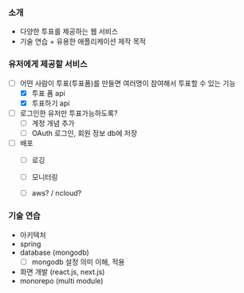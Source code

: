 ### 소개
- 다양한 투표를 제공하는 웹 서비스
- 기술 연습 + 유용한 애플리케이션 제작 목적

### 유저에게 제공할 서비스
- [ ] 어떤 사람이 투표(투표폼)를 만들면 여러명이 참여해서 투표할 수 있는 기능
  - [x] 투표 폼 api
  - [x] 투표하기 api 

- [ ] 로그인한 유저만 투표가능하도록?
  - [ ] 계정 개념 추가
  - [ ] OAuth 로그인, 회원 정보 db에 저장

- [ ] 배포
  - [ ] 로깅
  - [ ] 모니터링
  - [ ] aws? / ncloud?


### 기술 연습
- 아키텍처 
- spring
- database (mongodb)
  - [ ] mongodb 설정 의미 이해, 적용
- 화면 개발 (react.js, next.js)
- monorepo (multi module)
